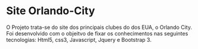 # Site Orlando-City
O Projeto trata-se do site dos principais clubes do dos EUA, o Orlando City.
Foi desenvolvido com o objeitvo de fixar os conhecimentos nas seguintes tecnologias: 
Html5, css3, Javascript, Jquery e Bootstrap 3.
